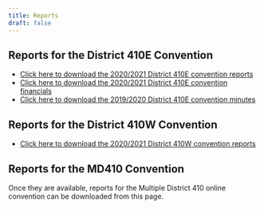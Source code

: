 ```yaml
---
title: Reports
draft: false
---
```


## Reports for the District 410E Convention

* [Click here to download the 2020/2021 District 410E convention reports](/docs/410e_convention_reports.pdf)
* [Click here to download the 2020/2021 District 410E convention financials](/docs/410e_convention_financials.pdf)
* [Click here to download the 2019/2020 District 410E convention minutes](/docs/410e_convention_2020_minutes.pdf)

## Reports for the District 410W Convention

* [Click here to download the 2020/2021 District 410W convention reports](/docs/410w_convention_reports.pdf)

## Reports for the MD410 Convention
Once they are available, reports for the Multiple District 410 online convention can be downloaded from this page.
